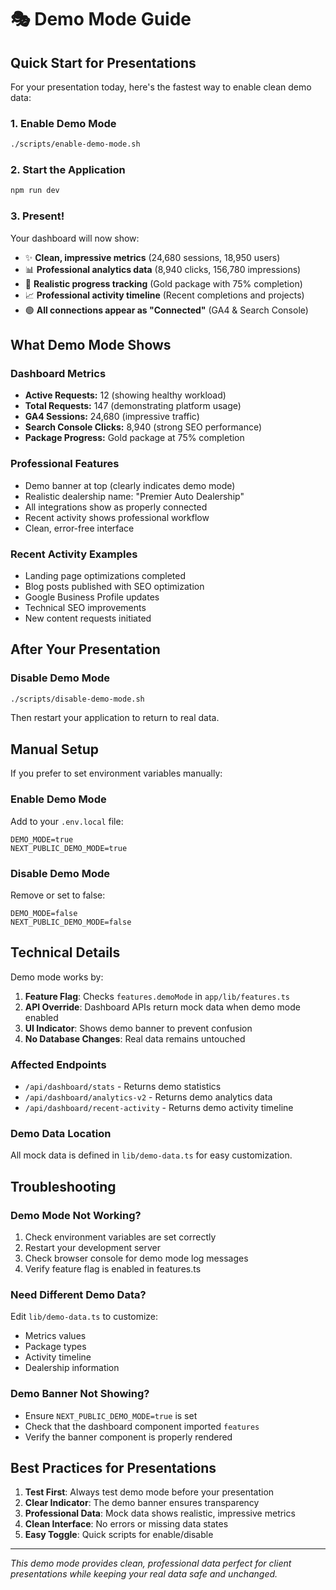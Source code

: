 # 🎭 Demo Mode Guide

## Quick Start for Presentations

For your presentation today, here's the fastest way to enable clean demo data:

### 1. Enable Demo Mode
```bash
./scripts/enable-demo-mode.sh
```

### 2. Start the Application
```bash
npm run dev
```

### 3. Present!
Your dashboard will now show:
- ✨ **Clean, impressive metrics** (24,680 sessions, 18,950 users)
- 📊 **Professional analytics data** (8,940 clicks, 156,780 impressions)
- 🎯 **Realistic progress tracking** (Gold package with 75% completion)
- 📈 **Professional activity timeline** (Recent completions and projects)
- 🟢 **All connections appear as "Connected"** (GA4 & Search Console)

## What Demo Mode Shows

### Dashboard Metrics
- **Active Requests:** 12 (showing healthy workload)
- **Total Requests:** 147 (demonstrating platform usage)
- **GA4 Sessions:** 24,680 (impressive traffic)
- **Search Console Clicks:** 8,940 (strong SEO performance)
- **Package Progress:** Gold package at 75% completion

### Professional Features
- Demo banner at top (clearly indicates demo mode)
- Realistic dealership name: "Premier Auto Dealership"
- All integrations show as properly connected
- Recent activity shows professional workflow
- Clean, error-free interface

### Recent Activity Examples
- Landing page optimizations completed
- Blog posts published with SEO optimization
- Google Business Profile updates
- Technical SEO improvements
- New content requests initiated

## After Your Presentation

### Disable Demo Mode
```bash
./scripts/disable-demo-mode.sh
```

Then restart your application to return to real data.

## Manual Setup

If you prefer to set environment variables manually:

### Enable Demo Mode
Add to your `.env.local` file:
```env
DEMO_MODE=true
NEXT_PUBLIC_DEMO_MODE=true
```

### Disable Demo Mode
Remove or set to false:
```env
DEMO_MODE=false
NEXT_PUBLIC_DEMO_MODE=false
```

## Technical Details

Demo mode works by:
1. **Feature Flag**: Checks `features.demoMode` in `app/lib/features.ts`
2. **API Override**: Dashboard APIs return mock data when demo mode enabled
3. **UI Indicator**: Shows demo banner to prevent confusion
4. **No Database Changes**: Real data remains untouched

### Affected Endpoints
- `/api/dashboard/stats` - Returns demo statistics
- `/api/dashboard/analytics-v2` - Returns demo analytics data
- `/api/dashboard/recent-activity` - Returns demo activity timeline

### Demo Data Location
All mock data is defined in `lib/demo-data.ts` for easy customization.

## Troubleshooting

### Demo Mode Not Working?
1. Check environment variables are set correctly
2. Restart your development server
3. Check browser console for demo mode log messages
4. Verify feature flag is enabled in features.ts

### Need Different Demo Data?
Edit `lib/demo-data.ts` to customize:
- Metrics values
- Package types
- Activity timeline
- Dealership information

### Demo Banner Not Showing?
- Ensure `NEXT_PUBLIC_DEMO_MODE=true` is set
- Check that the dashboard component imported `features`
- Verify the banner component is properly rendered

## Best Practices for Presentations

1. **Test First**: Always test demo mode before your presentation
2. **Clear Indicator**: The demo banner ensures transparency
3. **Professional Data**: Mock data shows realistic, impressive metrics
4. **Clean Interface**: No errors or missing data states
5. **Easy Toggle**: Quick scripts for enable/disable

---

*This demo mode provides clean, professional data perfect for client presentations while keeping your real data safe and unchanged.* 